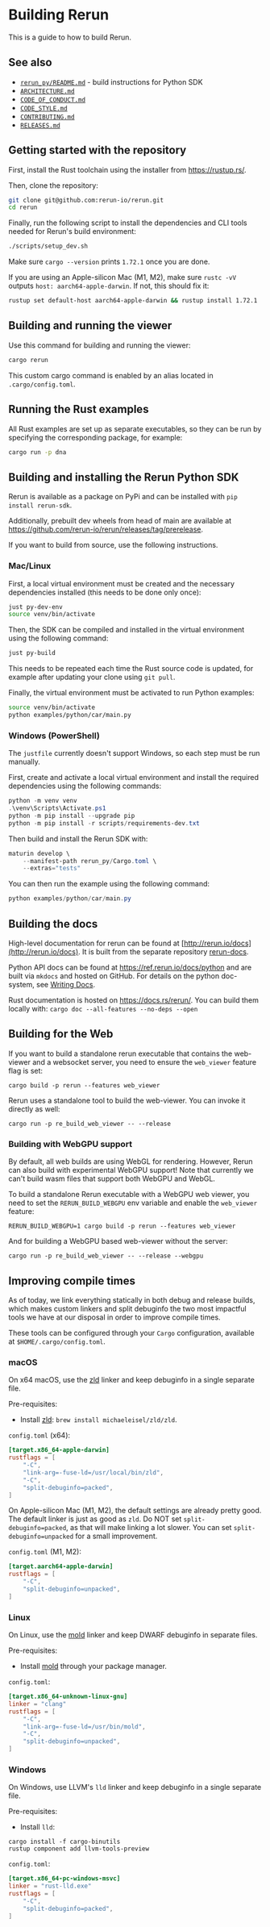 # Building Rerun
This is a guide to how to build Rerun.


## See also
* [`rerun_py/README.md`](rerun_py/README.md) - build instructions for Python SDK
* [`ARCHITECTURE.md`](ARCHITECTURE.md)
* [`CODE_OF_CONDUCT.md`](CODE_OF_CONDUCT.md)
* [`CODE_STYLE.md`](CODE_STYLE.md)
* [`CONTRIBUTING.md`](CONTRIBUTING.md)
* [`RELEASES.md`](RELEASES.md)


## Getting started with the repository

First, install the Rust toolchain using the installer from <https://rustup.rs/>.

Then, clone the repository:
```sh
git clone git@github.com:rerun-io/rerun.git
cd rerun
```

Finally, run the following script to install the dependencies and CLI tools needed for Rerun's build environment:

```sh
./scripts/setup_dev.sh
```

Make sure `cargo --version` prints `1.72.1` once you are done.

If you are using an Apple-silicon Mac (M1, M2), make sure `rustc -vV` outputs `host: aarch64-apple-darwin`. If not, this should fix it:

```sh
rustup set default-host aarch64-apple-darwin && rustup install 1.72.1
```

## Building and running the viewer

Use this command for building and running the viewer:

```sh
cargo rerun
```

This custom cargo command is enabled by an alias located in `.cargo/config.toml`.


## Running the Rust examples

All Rust examples are set up as separate executables, so they can be run by specifying the corresponding package, for example:

```sh
cargo run -p dna
```


## Building and installing the Rerun Python SDK

Rerun is available as a package on PyPi and can be installed with `pip install rerun-sdk`.

Additionally, prebuilt dev wheels from head of main are available at <https://github.com/rerun-io/rerun/releases/tag/prerelease>.

If you want to build from source, use the following instructions.

### Mac/Linux

First, a local virtual environment must be created and the necessary dependencies installed (this needs to be done only once):

```sh
just py-dev-env
source venv/bin/activate
```

Then, the SDK can be compiled and installed in the virtual environment using the following command:

```sh
just py-build
```

This needs to be repeated each time the Rust source code is updated, for example after updating your clone using `git pull`.

Finally, the virtual environment must be activated to run Python examples:

```sh
source venv/bin/activate
python examples/python/car/main.py
```

### Windows (PowerShell)

The `justfile` currently doesn't support Windows, so each step must be run manually.

First, create and activate a local virtual environment and install the required dependencies using the following commands:

```ps1
python -m venv venv
.\venv\Scripts\Activate.ps1
python -m pip install --upgrade pip
python -m pip install -r scripts/requirements-dev.txt
```

Then build and install the Rerun SDK with:

```ps1
maturin develop \
    --manifest-path rerun_py/Cargo.toml \
    --extras="tests"
```

You can then run the example using the following command:

```ps1
python examples/python/car/main.py
```

## Building the docs

High-level documentation for rerun can be found at [http://rerun.io/docs](http://rerun.io/docs). It is built from the separate repository [rerun-docs](https://github.com/rerun-io/rerun-docs).

Python API docs can be found at <https://ref.rerun.io/docs/python> and are built via `mkdocs` and hosted on GitHub. For details on the python doc-system, see [Writing Docs](https://github.com/rerun-io/rerun/blob/main/rerun_py/docs/writing_docs.md).

Rust documentation is hosted on <https://docs.rs/rerun/>. You can build them locally with: `cargo doc --all-features --no-deps --open`


## Building for the Web

If you want to build a standalone rerun executable that contains the web-viewer and a websocket server,
you need to ensure the `web_viewer` feature flag is set:
```
cargo build -p rerun --features web_viewer
```

Rerun uses a standalone tool to build the web-viewer. You can invoke it directly as well:
```
cargo run -p re_build_web_viewer -- --release
```


### Building with WebGPU support

By default, all web builds are using WebGL for rendering.
However, Rerun can also build with experimental WebGPU support!
Note that currently we can't build wasm files that support both WebGPU and WebGL.

To build a standalone Rerun executable with a WebGPU web viewer, you need to set
the `RERUN_BUILD_WEBGPU` env variable and enable the  `web_viewer` feature:
```
RERUN_BUILD_WEBGPU=1 cargo build -p rerun --features web_viewer
```

And for building a WebGPU based web-viewer without the server:
```
cargo run -p re_build_web_viewer -- --release --webgpu
```

## Improving compile times

As of today, we link everything statically in both debug and release builds, which makes custom linkers and split debuginfo the two most impactful tools we have at our disposal in order to improve compile times.

These tools can be configured through your `Cargo` configuration, available at `$HOME/.cargo/config.toml`.

### macOS

On x64 macOS, use the [zld](https://github.com/michaeleisel/zld) linker and keep debuginfo in a single separate file.

Pre-requisites:
- Install [zld](https://github.com/michaeleisel/zld): `brew install michaeleisel/zld/zld`.

`config.toml` (x64):
```toml
[target.x86_64-apple-darwin]
rustflags = [
    "-C",
    "link-arg=-fuse-ld=/usr/local/bin/zld",
    "-C",
    "split-debuginfo=packed",
]
```

On Apple-silicon Mac (M1, M2), the default settings are already pretty good. The default linker is just as good as `zld`. Do NOT set `split-debuginfo=packed`, as that will make linking a lot slower. You can set `split-debuginfo=unpacked` for a small improvement.

`config.toml` (M1, M2):
```toml
[target.aarch64-apple-darwin]
rustflags = [
    "-C",
    "split-debuginfo=unpacked",
]
```

### Linux

On Linux, use the [mold](https://github.com/rui314/mold) linker and keep DWARF debuginfo in separate files.

Pre-requisites:
- Install [mold](https://github.com/rui314/mold) through your package manager.

`config.toml`:
```toml
[target.x86_64-unknown-linux-gnu]
linker = "clang"
rustflags = [
    "-C",
    "link-arg=-fuse-ld=/usr/bin/mold",
    "-C",
    "split-debuginfo=unpacked",
]
```

### Windows

On Windows, use LLVM's `lld` linker and keep debuginfo in a single separate file.

Pre-requisites:
- Install `lld`:
```
cargo install -f cargo-binutils
rustup component add llvm-tools-preview
```

`config.toml`:
```toml
[target.x86_64-pc-windows-msvc]
linker = "rust-lld.exe"
rustflags = [
    "-C",
    "split-debuginfo=packed",
]
```
